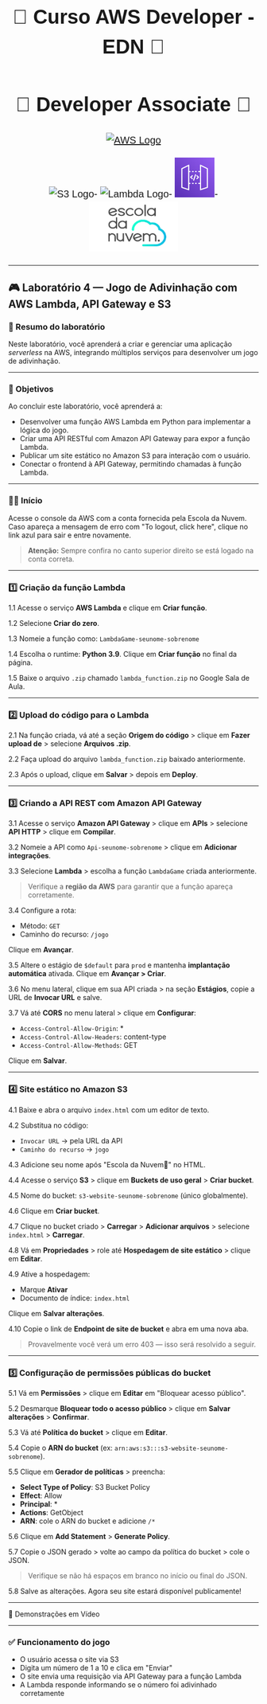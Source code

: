 <div align="center" style="font-family: Arial, sans-serif; font-size: 20px; line-height: 1.5;">

# 🌟 **Curso AWS Developer - EDN** 🌟  
# 🌟 Developer Associate 🌟

<a href="https://escoladanuvem.org"><a href="https://aws.amazon.com/pt/?nc2=h_lg">
    <img src="https://upload.wikimedia.org/wikipedia/commons/thumb/9/93/Amazon_Web_Services_Logo.svg/2560px-Amazon_Web_Services_Logo.svg.png" width="150" alt="AWS Logo">
</a>

<img src="https://cdn.worldvectorlogo.com/logos/amazon-s3-simple-storage-service.svg" width="80" alt="S3 Logo"/>-
<img src="https://cdn.worldvectorlogo.com/logos/aws-lambda-64-1.svg" width="80" alt="Lambda Logo"/>-
<img src="https://raw.githubusercontent.com/pulumi/pulumi-aws-apigateway/main/assets/logo.png" width="80" alt="API Gateway Logo"/>-
<img src="https://github.com/HalleyVeras/Escola_da_Nuvem/blob/main/Documentos/download%20(4)_processed.png?raw=true" width="180" alt="EDN Logo">

</div>

---
## 🎮 Laboratório 4 — Jogo de Adivinhação com AWS Lambda, API Gateway e S3

### 📘 Resumo do laboratório
Neste laboratório, você aprenderá a criar e gerenciar uma aplicação *serverless* na AWS, integrando múltiplos serviços para desenvolver um jogo de adivinhação.

---

### 🎯 Objetivos
Ao concluir este laboratório, você aprenderá a:

- Desenvolver uma função AWS Lambda em Python para implementar a lógica do jogo.
- Criar uma API RESTful com Amazon API Gateway para expor a função Lambda.
- Publicar um site estático no Amazon S3 para interação com o usuário.
- Conectar o frontend à API Gateway, permitindo chamadas à função Lambda.

---

### 🧑‍💻 Início
Acesse o console da AWS com a conta fornecida pela Escola da Nuvem. Caso apareça a mensagem de erro com "To logout, click here", clique no link azul para sair e entre novamente.

> **Atenção:** Sempre confira no canto superior direito se está logado na conta correta.

---

### 1️⃣ Criação da função Lambda

1.1 Acesse o serviço **AWS Lambda** e clique em **Criar função**.

1.2 Selecione **Criar do zero**.

1.3 Nomeie a função como: `LambdaGame-seunome-sobrenome`

1.4 Escolha o runtime: **Python 3.9**. Clique em **Criar função** no final da página.

1.5 Baixe o arquivo `.zip` chamado `lambda_function.zip` no Google Sala de Aula.

---

### 2️⃣ Upload do código para o Lambda

2.1 Na função criada, vá até a seção **Origem do código** > clique em **Fazer upload de** > selecione **Arquivos .zip**.

2.2 Faça upload do arquivo `lambda_function.zip` baixado anteriormente.

2.3 Após o upload, clique em **Salvar** > depois em **Deploy**.

---

### 3️⃣ Criando a API REST com Amazon API Gateway

3.1 Acesse o serviço **Amazon API Gateway** > clique em **APIs** > selecione **API HTTP** > clique em **Compilar**.

3.2 Nomeie a API como `Api-seunome-sobrenome` > clique em **Adicionar integrações**.

3.3 Selecione **Lambda** > escolha a função `LambdaGame` criada anteriormente.

> Verifique a **região da AWS** para garantir que a função apareça corretamente.

3.4 Configure a rota:
- Método: `GET`
- Caminho do recurso: `/jogo`

Clique em **Avançar**.

3.5 Altere o estágio de `$default` para `prod` e mantenha **implantação automática** ativada. Clique em **Avançar > Criar**.

3.6 No menu lateral, clique em sua API criada > na seção **Estágios**, copie a URL de **Invocar URL** e salve.

3.7 Vá até **CORS** no menu lateral > clique em **Configurar**:
- `Access-Control-Allow-Origin`: *
- `Access-Control-Allow-Headers`: content-type
- `Access-Control-Allow-Methods`: GET

Clique em **Salvar**.

---

### 4️⃣ Site estático no Amazon S3

4.1 Baixe e abra o arquivo `index.html` com um editor de texto.

4.2 Substitua no código:
- `Invocar URL` → pela URL da API
- `Caminho do recurso` → `jogo`

4.3 Adicione seu nome após "Escola da Nuvem💙" no HTML.

4.4 Acesse o serviço **S3** > clique em **Buckets de uso geral** > **Criar bucket**.

4.5 Nome do bucket: `s3-website-seunome-sobrenome` (único globalmente).

4.6 Clique em **Criar bucket**.

4.7 Clique no bucket criado > **Carregar** > **Adicionar arquivos** > selecione `index.html` > **Carregar**.

4.8 Vá em **Propriedades** > role até **Hospedagem de site estático** > clique em **Editar**.

4.9 Ative a hospedagem:
- Marque **Ativar**
- Documento de índice: `index.html`

Clique em **Salvar alterações**.

4.10 Copie o link de **Endpoint de site de bucket** e abra em uma nova aba.

> Provavelmente você verá um erro 403 — isso será resolvido a seguir.

---

### 5️⃣ Configuração de permissões públicas do bucket

5.1 Vá em **Permissões** > clique em **Editar** em "Bloquear acesso público".

5.2 Desmarque **Bloquear todo o acesso público** > clique em **Salvar alterações** > **Confirmar**.

5.3 Vá até **Política do bucket** > clique em **Editar**.

5.4 Copie o **ARN do bucket** (ex: `arn:aws:s3:::s3-website-seunome-sobrenome`).

5.5 Clique em **Gerador de políticas** > preencha:
- **Select Type of Policy**: S3 Bucket Policy
- **Effect**: Allow
- **Principal**: *
- **Actions**: GetObject
- **ARN**: cole o ARN do bucket e adicione `/*`

5.6 Clique em **Add Statement** > **Generate Policy**.

5.7 Copie o JSON gerado > volte ao campo da política do bucket > cole o JSON.

> Verifique se não há espaços em branco no início ou final do JSON.

5.8 Salve as alterações. Agora seu site estará disponível publicamente!

---
🎥 Demonstrações em Vídeo

---

### ✅ Funcionamento do jogo
- O usuário acessa o site via S3
- Digita um número de 1 a 10 e clica em "Enviar"
- O site envia uma requisição via API Gateway para a função Lambda
- A Lambda responde informando se o número foi adivinhado corretamente



